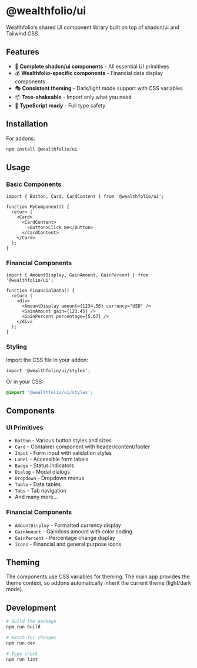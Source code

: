 # @wealthfolio/ui

Wealthfolio's shared UI component library built on top of shadcn/ui and Tailwind CSS.

## Features

- 🎨 **Complete shadcn/ui components** - All essential UI primitives
- 💰 **Wealthfolio-specific components** - Financial data display components
- 🎭 **Consistent theming** - Dark/light mode support with CSS variables
- 📦 **Tree-shakeable** - Import only what you need
- 🔧 **TypeScript ready** - Full type safety

## Installation

For addons:
```bash
npm install @wealthfolio/ui
```

## Usage

### Basic Components
```tsx
import { Button, Card, CardContent } from '@wealthfolio/ui';

function MyComponent() {
  return (
    <Card>
      <CardContent>
        <Button>Click me</Button>
      </CardContent>
    </Card>
  );
}
```

### Financial Components
```tsx
import { AmountDisplay, GainAmount, GainPercent } from '@wealthfolio/ui';

function FinancialData() {
  return (
    <div>
      <AmountDisplay amount={1234.56} currency="USD" />
      <GainAmount gain={123.45} />
      <GainPercent percentage={5.67} />
    </div>
  );
}
```

### Styling

Import the CSS file in your addon:
```tsx
import '@wealthfolio/ui/styles';
```

Or in your CSS:
```css
@import '@wealthfolio/ui/styles';
```

## Components

### UI Primitives
- `Button` - Various button styles and sizes
- `Card` - Container component with header/content/footer
- `Input` - Form input with validation styles
- `Label` - Accessible form labels
- `Badge` - Status indicators
- `Dialog` - Modal dialogs
- `Dropdown` - Dropdown menus
- `Table` - Data tables
- `Tabs` - Tab navigation
- And many more...

### Financial Components
- `AmountDisplay` - Formatted currency display
- `GainAmount` - Gain/loss amount with color coding
- `GainPercent` - Percentage change display
- `Icons` - Financial and general purpose icons

## Theming

The components use CSS variables for theming. The main app provides the theme context, so addons automatically inherit the current theme (light/dark mode).

## Development

```bash
# Build the package
npm run build

# Watch for changes
npm run dev

# Type check
npm run lint
```
